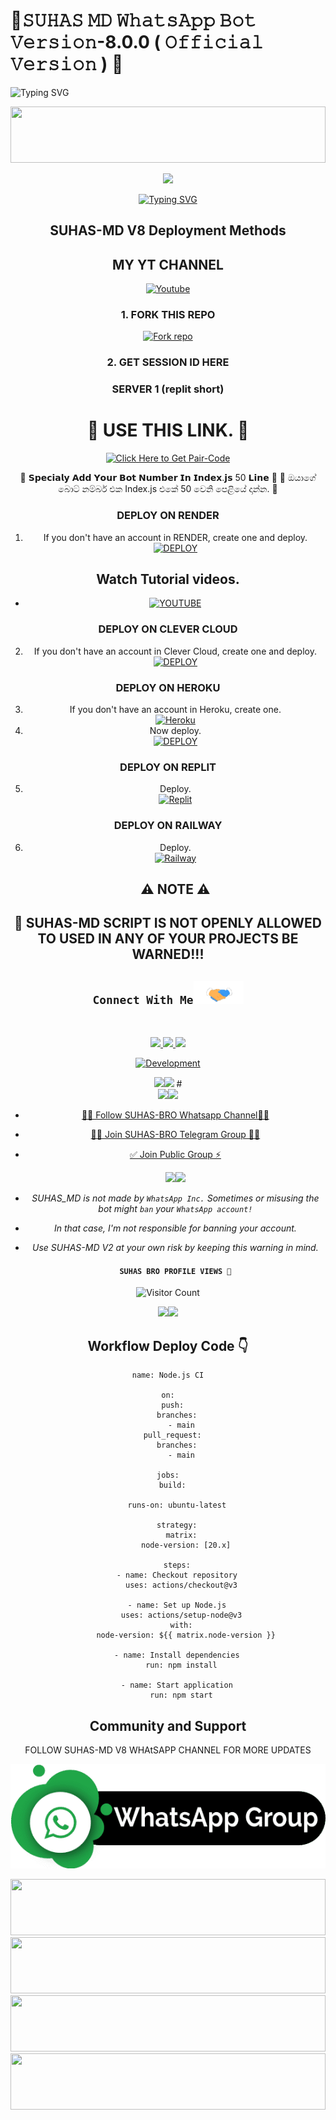  # 📌𝚂𝚄𝙷𝙰𝚂 𝙼𝙳 𝚆𝚑𝚊𝚝𝚜𝙰𝚙𝚙 𝙱𝚘𝚝 𝚅𝚎𝚛𝚜𝚒𝚘𝚗-8.0.0 ( 𝙾𝚏𝚏𝚒𝚌𝚒𝚊𝚕 𝚅𝚎𝚛𝚜𝚒𝚘𝚗 ) 🔖


![Typing SVG](https://readme-typing-svg.demolab.com?font=Ribeye&size=50&pause=1000&color=A93226&center=true&width=900&height=100&lines=🧚‍♂️SUHAS-MD%20V8🧚‍♂️;%20🤖Multi-Device%20WhatsApp%20Bot.🤖;%20🥰Developed%20By%20Suhas%20Pathsindu.🥰)
<p align="center">
<img src="https://i.imgur.com/dBaSKWF.gif" height="90" width="100%">

<div align="center">
 
   <a><img src='https://i.ibb.co/02FQtBf/20241118-143715.jpg'/></a><a>
<p align="center">
<p align="center">
  <a href="https://git.io/typing-svg"><img src="https://readme-typing-svg.demolab.com?font=EB+Garamond&weight=800&size=28&duration=4000&pause=1000&random=false&width=435&lines=+•★⃝ SUHAS_+MD-+V8★⃝•;MULTI-DEVICE+WHATSAPP+BOT;DEVELOPED+BY+SUHAS+BRO;RELEASED+DATE+15%2F11%2F2024." alt="Typing SVG" /></a>
 </p>


 ## SUHAS-MD V8 Deployment Methods

 
## MY YT CHANNEL

[![Youtube](https://telegra.ph/file/eebe86c26e98ffeae39ea.jpg)](https://youtube.com/@suhasbro) 

</details>


### 1. FORK THIS REPO

<a href='https://github.com/suhasbro/SUHAS-MD-V8/fork' target="_blank"><img alt='Fork repo' src='https://img.shields.io/badge/Fork This Repo-black?style=for-the-badge&logo=git&logoColor=white'/></a>

### 2. GET SESSION ID HERE

### SERVER 1 (replit short)

# 💎 USE THIS LINK. 💎

<a href="https://replit.com/@suhasbatta123/SUHAS-MD-V8-PAIR-CODE"><img src="https://img.shields.io/badge/PAIR_CODE-blue" alt="Click Here to Get Pair-Code" width="110"></a>   

 📌 𝗦𝗽𝗲𝗰𝗶𝗮𝗹𝘆 𝗔𝗱𝗱 𝗬𝗼𝘂𝗿 𝗕𝗼𝘁 𝗡𝘂𝗺𝗯𝗲𝗿 𝗜𝗻 𝗜𝗻𝗱𝗲𝘅.𝗷𝘀 50 𝗟𝗶𝗻𝗲 📌
 📌 ඔයාගේ බොට් නම්බර් එක Index.js එකේ 50 වෙනි පෙළියේ දාන්න. 📌

### DEPLOY ON RENDER

1. If you don't have an account in RENDER, create one and deploy.
    <br>
    <a href='https://dashboard.render.com/select-repo?type=web' target="_blank"><img alt='DEPLOY' src='https://img.shields.io/badge/-DEPLOY-black?style=for-the-badge&logo=render&logoColor=white'/></a>
## Watch Tutorial videos.
* [![YOUTUBE](https://img.shields.io/badge/HOW_TO_DEPLOY-red?style=for-the-badge&logo=youtube&logoColor=white)](https://www.youtube.com/@suhasbro)


### DEPLOY ON CLEVER CLOUD

2. If you don't have an account in Clever Cloud, create one and deploy.
    <br>
    <a href='https://api.clever-cloud.com/v2/sessions/signup?subscription_source=cta-home-signup' target="_blank"><img alt='DEPLOY' src='https://img.shields.io/badge/-DEPLOY-orange?style=for-the-badge&logo=clever-cloud&logoColor=white'/></a>

### DEPLOY ON HEROKU

3. If you don't have an account in Heroku, create one.
    <br>
    <a href='https://signup.heroku.com/' target="_blank"><img alt='Heroku' src='https://img.shields.io/badge/-Create-purple?style=for-the-badge&logo=heroku&logoColor=white'/></a>
4. Now deploy.
    <br>
    <a href='https://dashboard.heroku.com/new?template=https://github.com/suhasbro/SUHAS-MD' target="_blank"><img alt='DEPLOY' src='https://img.shields.io/badge/-DEPLOY-purple?style=for-the-badge&logo=heroku&logoColor=white'/></a>
### DEPLOY ON REPLIT
5. Deploy.
    <br>
    <a href='https://replit.com' target="_blank"><img alt='Replit' src='https://img.shields.io/badge/-Deploy-red?style=for-the-badge&logo=replit&logoColor=white'/></a>
### DEPLOY ON RAILWAY
6. Deploy.
    <br>
    <a href='https://railway.com' target="_blank"><img alt='Railway' src='https://img.shields.io/badge/-Deploy-green?style=for-the-badge&logo=railway&logoColor=white'/></a>

    <h2 align="center"> ⚠️ NOTE ⚠️ </h2>
## 🚫 SUHAS-MD SCRIPT IS NOT OPENLY ALLOWED TO USED IN ANY OF YOUR PROJECTS BE WARNED!!! 

## ```Connect With Me```<img src="https://github.com/0xAbdulKhalid/0xAbdulKhalid/raw/main/assets/mdImages/handshake.gif" width ="80"></h1> 
 <br> 
<p align="center">
<a href="https://wa.me/94774132871"><img src="https://img.shields.io/badge/Contact Suhas-25D366?style=for-the-badge&logo=whatsapp&logoColor=white" />
<a href="https://www.whatsapp.com/channel/0029VagKNUe96H4IdMbr9f2o"><img src="https://img.shields.io/badge/Join Official Channel-25D366?style=for-the-badge&logo=whatsapp&logoColor=white" />
<a href="https://t.me/suhasbro"><img src="https://img.shields.io/badge/Telegram-0088cc?style=for-the-badge&logo=telegram&logoColor=white" /><br>
<p align="center">
<img alt="Development" width="250" src="https://media2.giphy.com/media/W9tBvzTXkQopi/giphy.gif?cid=6c09b952xu6syi1fyqfyc04wcfk0qvqe8fd7sop136zxfjyn&ep=v1_internal_gif_by_id&rid=giphy.gif&ct=g" /> </p>
<a><img src='https://i.imgur.com/LyHic3i.gif'/></a><a><img src='https://i.imgur.com/LyHic3i.gif'/></a>
# 

<br>
<a><img src='https://i.imgur.com/LyHic3i.gif'/></a><a><img src='https://i.imgur.com/LyHic3i.gif'/></a>

* [🧑‍💻 Follow SUHAS-BRO Whatsapp Channel🧑‍💻](https://www.whatsapp.com/channel/0029VagKNUe96H4IdMbr9f2o)

* [🧑‍💻 Join SUHAS-BRO Telegram Group 🧑‍💻](https://t.me/suhasbro)

* [✅ Join Public Group ⚡](https://www.whatsapp.com/channel/0029VagKNUe96H4IdMbr9f2o)

  <a><img src='https://i.imgur.com/LyHic3i.gif'/></a><a><img src='https://i.imgur.com/LyHic3i.gif'/></a>
  

- *SUHAS_MD is not made by `WhatsApp Inc.` Sometimes or misusing the bot might `ban` your `WhatsApp account!`*
- *In that case, I'm not responsible for banning your account.*
- *Use SUHAS-MD V2 at your own risk by keeping this warning in mind.*
  
  #### ```SUHAS BRO PROFILE VIEWS 🧚```
![Visitor Count](https://profile-counter.glitch.me/suhasbro/count.svg)

<a><img src='https://i.imgur.com/LyHic3i.gif'/></a><a><img src='https://i.imgur.com/LyHic3i.gif'/></a>


## Workflow Deploy Code 👇


```
name: Node.js CI

on:
  push:
    branches:
      - main
  pull_request:
    branches:
      - main

jobs:
  build:

    runs-on: ubuntu-latest

    strategy:
      matrix:
        node-version: [20.x]

    steps:
    - name: Checkout repository
      uses: actions/checkout@v3

    - name: Set up Node.js
      uses: actions/setup-node@v3
      with:
        node-version: ${{ matrix.node-version }}

    - name: Install dependencies
      run: npm install

    - name: Start application
      run: npm start
```



## Community and Support

FOLLOW SUHAS-MD V8 WHAtSAPP CHANNEL FOR MORE UPDATES


[![JOIN WHATSAPP GROUP](https://raw.githubusercontent.com/Neeraj-x0/Neeraj-x0/main/photos/suddidina-join-whatsapp.png)]([https://whatsapp.com/channel/0029VaeRru3ADTOEKPCPom0L](https://www.whatsapp.com/channel/0029VagKNUe96H4IdMbr9f2o))


<img src="https://i.imgur.com/dBaSKWF.gif" height="90" width="100%">
<div align="center">
<img src="https://i.imgur.com/dBaSKWF.gif" height="90" width="100%">
<div align="center">
<img src="https://i.imgur.com/dBaSKWF.gif" height="90" width="100%">
<div align="center">
<img src="https://i.imgur.com/dBaSKWF.gif" height="90" width="100%">
<div align="center">

